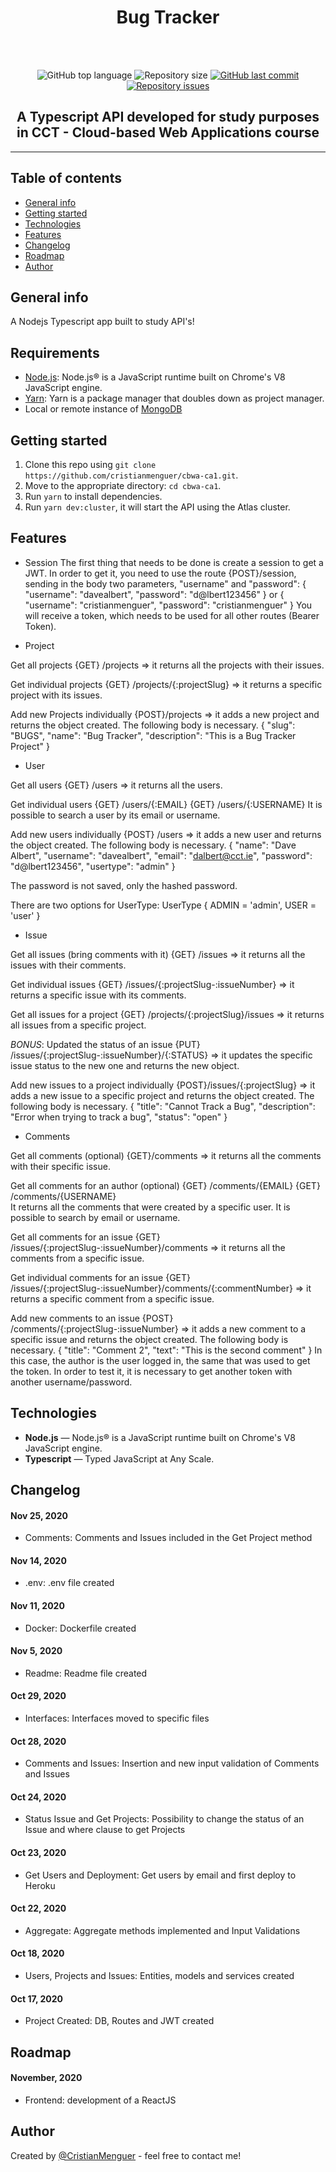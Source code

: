 <h1 align="center">Bug Tracker</h1>
<br />
<br />

<p align="center">
  <img alt="GitHub top language" src="https://img.shields.io/github/languages/top/cristianmenguer/cbwa-ca1?color=red">

  <img alt="Repository size" src="https://img.shields.io/github/repo-size/cristianmenguer/cbwa-ca1?color=blue">

  <a href="https://github.com/cristianmenguer/cbwa-ca1/commits/master">
    <img alt="GitHub last commit" src="https://img.shields.io/github/last-commit/cristianmenguer/cbwa-ca1?color=orange">
  </a>

  <a href="https://github.com/cristianmenguer/cbwa-ca1/issues">
    <img alt="Repository issues" src="https://img.shields.io/github/issues/cristianmenguer/cbwa-ca1?color=green">
  </a>
</p>

<h2 align="center">A Typescript API developed for study purposes in CCT - Cloud-based Web Applications course</h2>

<hr />

## Table of contents
* [General info](#general-info)
* [Getting started](#getting-started)
* [Technologies](#technologies)
* [Features](#features)
* [Changelog](#changelog)
* [Roadmap](#roadmap)
* [Author](#author)

## General info

A Nodejs Typescript app built to study API's!

## Requirements

- [Node.js](https://nodejs.org/): Node.js® is a JavaScript runtime built on Chrome's V8 JavaScript engine.
- [Yarn](https://yarnpkg.com/): Yarn is a package manager that doubles down as project manager.
- Local or remote instance of [MongoDB](https://www.mongodb.com/)

## Getting started

1. Clone this repo using `git clone https://github.com/cristianmenguer/cbwa-ca1.git`.
2. Move to the appropriate directory: `cd cbwa-ca1`.<br />
3. Run `yarn` to install dependencies.<br />
4. Run `yarn dev:cluster`, it will start the API using the Atlas cluster.

## Features

- Session
The first thing that needs to be done is create a session to get a JWT.
In order to get it, you need to use the route {POST}/session, sending in the body two parameters, "username" and "password":
{
    "username": "davealbert",
    "password": "d@lbert123456"
}
or
{
    "username": "cristianmenguer",
    "password": "cristianmenguer"
}
You will receive a token, which needs to be used for all other routes (Bearer Token).


- Project

Get all projects
{GET} /projects => it returns all the projects with their issues.

Get individual projects
{GET} /projects/{:projectSlug} =>  it returns a specific project with its issues.

Add new Projects individually
{POST}/projects => it adds a new project and returns the object created. The following body is necessary.
{
    "slug": "BUGS",
    "name": "Bug Tracker",
    "description": "This is a Bug Tracker Project"
}


- User

Get all users
{GET} /users => it returns all the users.

Get individual users
{GET} /users/{:EMAIL} 
{GET} /users/{:USERNAME} 
It is possible to search a user by its email or username.

Add new users individually
{POST} /users =>  it adds a new user and returns the object created. The following body is necessary.
{
    "name": "Dave Albert",
    "username": "davealbert",
    "email": "dalbert@cct.ie",
    "password": "d@lbert123456",
    "usertype": "admin"
}

The password is not saved, only the hashed password.

There are two options for UserType:
UserType {
    ADMIN = 'admin',
    USER = 'user'
}


- Issue

Get all issues (bring comments with it)
{GET} /issues => it returns all the issues with their comments.

Get individual issues
{GET} /issues/{:projectSlug-:issueNumber} =>  it returns a specific issue with its comments.

Get all issues for a project
{GET} /projects/{:projectSlug}/issues =>  it returns all issues from a specific project. 

*BONUS*: Updated the status of an issue
{PUT} /issues/{:projectSlug-:issueNumber}/{:STATUS}  =>  it updates the specific issue status to the new one and returns the new object. 

Add new issues to a project individually
{POST}/issues/{:projectSlug} =>  it adds a new issue to a specific project and returns the object created. The following body is necessary.
{
    "title": "Cannot Track a Bug",
    "description": "Error when trying to track a bug",
    "status": "open"
}


- Comments

Get all comments (optional)
{GET}/comments => it returns all the comments with their specific issue.

Get all comments for an author (optional)
{GET} /comments/{EMAIL} 
{GET} /comments/{USERNAME}   
It returns all the comments that were created by a specific user. It is possible to search by email or username.

Get all comments for an issue
{GET} /issues/{:projectSlug-:issueNumber}/comments => it returns all the comments from a specific issue.

Get individual comments for an issue
{GET} /issues/{:projectSlug-:issueNumber}/comments/{:commentNumber}  => it returns a specific comment from a specific issue.   

Add new comments to an issue
{POST} /comments/{:projectSlug-:issueNumber} =>  it adds a new comment to a specific issue and returns the object created. The following body is necessary. 
{
    "title": "Comment 2",
    "text": "This is the second comment"
}
In this case, the author is the user logged in, the same that was used to get the token. In order to test it, it is necessary to get another token with another username/password.

## Technologies

- **Node.js** — Node.js® is a JavaScript runtime built on Chrome's V8 JavaScript engine.
- **Typescript** — Typed JavaScript at Any Scale.

## Changelog

#### Nov 25, 2020
- Comments: Comments and Issues included in the Get Project method

#### Nov 14, 2020
- .env: .env file created

#### Nov 11, 2020
- Docker: Dockerfile created

#### Nov 5, 2020
- Readme: Readme file created

#### Oct 29, 2020
- Interfaces: Interfaces moved to specific files

#### Oct 28, 2020
- Comments and Issues: Insertion and new input validation of Comments and Issues

#### Oct 24, 2020
- Status Issue and Get Projects: Possibility to change the status of an Issue and where clause to get Projects

#### Oct 23, 2020
- Get Users and Deployment: Get users by email and first deploy to Heroku

#### Oct 22, 2020
- Aggregate: Aggregate methods implemented and Input Validations

#### Oct 18, 2020
- Users, Projects and Issues: Entities, models and services created

#### Oct 17, 2020
- Project Created: DB, Routes and JWT created

## Roadmap

#### November, 2020
- Frontend: development of a ReactJS


## Author

Created by [@CristianMenguer](https://github.com/CristianMenguer/) - feel free to contact me!